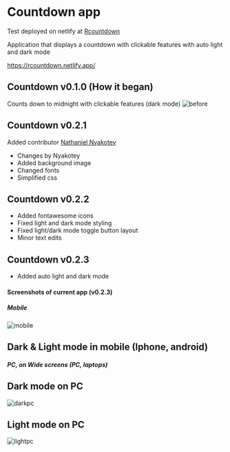 # Countdown app
Test deployed on netlify at [Rcountdown](https://rcountdown.netlify.app/)

Application that displays a countdown with clickable features with auto light and dark mode

https://rcountdown.netlify.app/

## Countdown v0.1.0 (How it began)
Counts down to midnight with clickable features (dark mode)
![before](https://user-images.githubusercontent.com/73431750/147592275-2123d01f-a49a-40c4-afa5-6e563450da5c.png)


## Countdown v0.2.1

Added contributor [Nathaniel Nyakotey](https://github.com/nyakotey)

* Changes by Nyakotey
* Added background image
* Changed fonts
* Simplified css

## Countdown v0.2.2
* Added fontawesome icons
* Fixed light and dark mode styling
* Fixed light/dark mode toggle button layout
* Minor text edits

## Countdown v0.2.3
* Added auto light and dark mode

#### Screenshots of current app (v0.2.3)
##### Mobile
![mobile](https://user-images.githubusercontent.com/73431750/147591678-5b72d187-91a4-453e-bf5e-e13989782adb.png)

Dark & Light mode in mobile (Iphone, android)
---

##### PC, on Wide screens (PC, laptops)
Dark mode on PC
---
![darkpc](https://user-images.githubusercontent.com/73431750/147591798-52dc8861-8e7c-456e-bdc2-2f4c2880e320.png)


Light mode on PC
---
![lightpc](https://user-images.githubusercontent.com/73431750/147591915-d0a48f8d-c104-4fef-85bb-1467fffdcc53.png)

